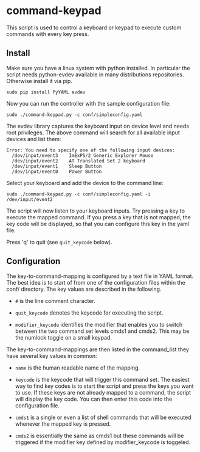 command-keypad
==================

This script is used to control a keyboard or keypad to execute custom commands with every key press.

Install
-------

Make sure you have a linux system with python installed. In particular the script needs python-evdev available in many distributions repositories. Otherwise install it via pip.

	sudo pip install PyYAML evdev
	
Now you can run the controller with the sample configuration file:

	sudo ./command-keypad.py -c conf/simpleconfig.yaml
	
The evdev library captures the keyboard input on device level and needs root privileges. The above command will search for all available input devices and list them:

	Error: You need to specify one of the following input devices:
	  /dev/input/event3    ImExPS/2 Generic Explorer Mouse 
	  /dev/input/event2    AT Translated Set 2 keyboard    
	  /dev/input/event1    Sleep Button                    
	  /dev/input/event0    Power Button
	  
Select your keyboard and add the device to the command line:

	sudo ./command-keypad.py -c conf/simpleconfig.yaml -i /dev/input/event2
	
The script will now listen to your keyboard inputs. Try pressing a key to execute the mapped command. If you press a key that is not mapped, the key code will be displayed, so that you can configure this key in the yaml file.

Press 'q' to quit (see `quit_keycode` below).

Configuration
-------------

The key-to-command-mapping is configured by a text file in YAML format. The best idea is to start of from one of the configuration files within the conf/ directory. The key values are described in the following.

* `#` is the line comment character.

* `quit_keycode` denotes the keycode for executing the script.

* `modifier_keycode` identifies the modifier that enables you to switch between the two command set levels cmds1 and cmds2. This may be the numlock toggle on a small keypad.

The key-to-command-mappings are then listed in the command_list they have several key values in common:

* `name` is the human readable name of the mapping.

* `keycode` is the keycode that will trigger this command set. The easiest way to find key codes is to start the script and press the keys you want to use. If these keys are not already mapped to a command, the script will display the key code. You can then enter this code into the configuration file.

* `cmds1` is a single or even a list of shell commands that will be executed whenever the mapped key is pressed.

* `cmds2` is essentially the same as cmds1 but these commands will be triggered if the modifier key defined by modifier_keycode is toggeled.
